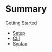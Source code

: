 # Summary

[Getting Started](./getting_started.md)

- [Setup](./setup.md)
- [CLI](./cli.md)
- [Syntax](./syntax/index.md)